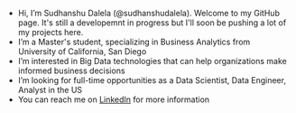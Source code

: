 - Hi, I’m Sudhanshu Dalela (@sudhanshudalela). Welcome to my GitHub page. It's still a developemnt in progress but I'll soon be pushing a lot of my projects here.
- I’m a Master's student, specializing in Business Analytics from University of California, San Diego
- I’m interested in Big Data technologies that can help organizations make informed business decisions
- I’m looking for full-time opportunities as a Data Scientist, Data Engineer, Analyst in the US
- You can reach me on [LinkedIn](https://www.linkedin.com/in/sudhanshudalela/) for more information

<!---
sudhanshudalela/sudhanshudalela is a ✨ special ✨ repository because its `README.md` (this file) appears on your GitHub profile.
You can click the Preview link to take a look at your changes.
--->
